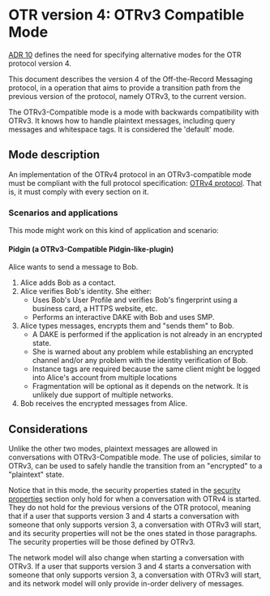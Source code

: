 # OTR version 4: OTRv3 Compatible Mode

[ADR 10](https://github.com/otrv4/otrv4/tree/master/architecture-decisions/010-modes.md)
defines the need for specifying alternative modes for the OTR protocol
version 4.

This document describes the version 4 of the Off-the-Record Messaging protocol,
in a operation that aims to provide a transition path from the previous version
of the protocol, namely OTRv3, to the current version.

The OTRv3-Compatible mode is a mode with backwards compatibility with OTRv3.
It knows how to handle plaintext messages, including query messages and
whitespace tags. It is considered the 'default' mode.

## Mode description

An implementation of the OTRv4 protocol in an OTRv3-compatible mode must be
compliant with the full protocol specification:
[OTRv4 protocol](../otrv4.md#table-of-contents). That is, it must comply with
every section on it.

### Scenarios and applications

This mode might work on this kind of application and scenario:

#### Pidgin (a OTRv3-Compatible Pidgin-like-plugin)

Alice wants to send a message to Bob.

1. Alice adds Bob as a contact.
2. Alice verifies Bob's identity. She either:
   * Uses Bob's User Profile and verifies Bob's fingerprint using a business
     card, a HTTPS website, etc.
   * Performs an interactive DAKE with Bob and uses SMP.
3. Alice types messages, encrypts them and "sends them" to Bob.
   * A DAKE is performed if the application is not already in an encrypted state.
   * She is warned about any problem while establishing an encrypted channel
     and/or any problem with the identity verification of Bob.
   * Instance tags are required because the same client might be logged into
     Alice's account from multiple locations
   * Fragmentation will be optional as it depends on the network. It is
     unlikely due support of multiple networks.
4. Bob receives the encrypted messages from Alice.

## Considerations

Unlike the other two modes, plaintext messages are allowed in conversations with
OTRv3-Compatible mode. The use of policies, similar to OTRv3, can be used to
safely handle the transition from an "encrypted" to a "plaintext" state.

Notice that in this mode, the security properties stated in the
[security properties](../otrv4.md#security-properties) section only hold for
when a conversation with OTRv4 is started. They do not hold for the previous
versions of the OTR protocol, meaning that if a user that supports version 3 and
4 starts a conversation with someone that only supports version 3, a
conversation with OTRv3 will start, and its security properties will not be the
ones stated in those paragraphs. The security properties will be those defined
by OTRv3.

The network model will also change when starting a conversation with OTRv3. If a
user that supports version 3 and 4 starts a conversation with someone that
only supports version 3, a conversation with OTRv3 will start, and its network
model will only provide in-order delivery of messages.